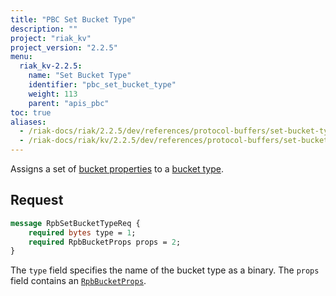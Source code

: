 ```yaml
---
title: "PBC Set Bucket Type"
description: ""
project: "riak_kv"
project_version: "2.2.5"
menu:
  riak_kv-2.2.5:
    name: "Set Bucket Type"
    identifier: "pbc_set_bucket_type"
    weight: 113
    parent: "apis_pbc"
toc: true
aliases:
  - /riak-docs/riak/2.2.5/dev/references/protocol-buffers/set-bucket-type
  - /riak-docs/riak/kv/2.2.5/dev/references/protocol-buffers/set-bucket-type
---
```


Assigns a set of [bucket properties]({{<baseurl>}}riak/kv/2.2.5/developing/api/protocol-buffers/set-bucket-props) to a
[bucket type]({{<baseurl>}}riak/kv/2.2.5/developing/usage/bucket-types).

## Request

```protobuf
message RpbSetBucketTypeReq {
    required bytes type = 1;
    required RpbBucketProps props = 2;
}
```

The `type` field specifies the name of the bucket type as a binary. The
`props` field contains an [`RpbBucketProps`]({{<baseurl>}}riak/kv/2.2.5/developing/api/protocol-buffers/get-bucket-props).
